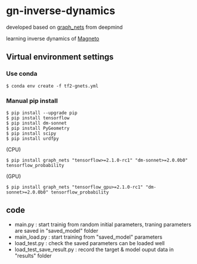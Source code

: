 # gn-inverse-dynamics

developed based on [graph_nets](https://github.com/deepmind/graph_nets) from deepmind

learning inverse dynamics of [Magneto](https://research.csiro.au/robotics/paper-magneto-a-versatile-multi-limbed-inspection-robot/)

## Virtual environment settings

### Use conda
```
$ conda env create -f tf2-gnets.yml
```

### Manual pip install
```
$ pip install --upgrade pip
$ pip install tensorflow
$ pip install dm-sonnet
$ pip install PyGeometry
$ pip install scipy
$ pip install urdfpy
```
(CPU)
```
$ pip install graph_nets "tensorflow>=2.1.0-rc1" "dm-sonnet>=2.0.0b0" tensorflow_probability
```
(GPU)
```
$ pip install graph_nets "tensorflow_gpu>=2.1.0-rc1" "dm-sonnet>=2.0.0b0" tensorflow_probability
```

## code
- main.py : start trainig from random initial parameters, traning parameters are saved in "saved_model" folder
- main_load.py : start training from "saved_model" parameters
- load_test.py : check the saved parameters can be loaded well
- load_test_save_result.py : record the target & model ouput data in "results" folder

